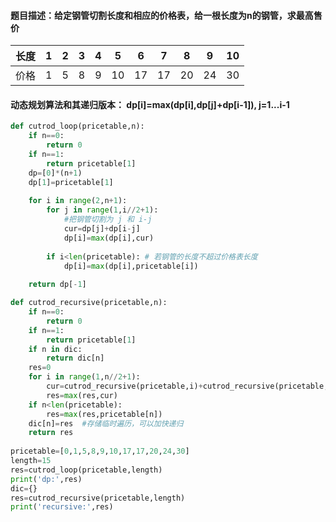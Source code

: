 #### 题目描述：给定钢管切割长度和相应的价格表，给一根长度为n的钢管，求最高售价
|  长度   | 1  |  2|3|4|5|6|7|8|9|10|
| :-----| :----: |:----: |:----: |:----: |:----: |:----: |:----: |:----: |:----: |:----: |
|  价格  | 1 | 5|8|9|10|17|17|20|24|30|
####  动态规划算法和其递归版本： dp[i]=max(dp[i],dp[j]+dp[i-1]), j=1...i-1
```python
def cutrod_loop(pricetable,n):
    if n==0:
        return 0
    if n==1:
        return pricetable[1]
    dp=[0]*(n+1)
    dp[1]=pricetable[1]
    
    for i in range(2,n+1):
        for j in range(1,i//2+1):
            #把钢管切割为 j 和 i-j
            cur=dp[j]+dp[i-j]
            dp[i]=max(dp[i],cur)
            
        if i<len(pricetable): # 若钢管的长度不超过价格表长度
            dp[i]=max(dp[i],pricetable[i])
            
    return dp[-1]

def cutrod_recursive(pricetable,n):
    if n==0:
        return 0
    if n==1:
        return pricetable[1]
    if n in dic:
        return dic[n]
    res=0
    for i in range(1,n//2+1):
        cur=cutrod_recursive(pricetable,i)+cutrod_recursive(pricetable,n-i)
        res=max(res,cur)
    if n<len(pricetable):
        res=max(res,pricetable[n])
    dic[n]=res  #存储临时遍历，可以加快递归
    return res
    
pricetable=[0,1,5,8,9,10,17,17,20,24,30]
length=15
res=cutrod_loop(pricetable,length)
print('dp:',res)
dic={}
res=cutrod_recursive(pricetable,length)
print('recursive:',res)
```
